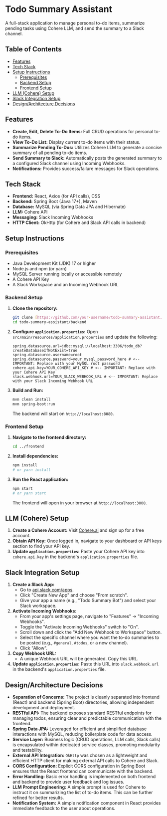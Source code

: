 # Todo Summary Assistant

A full-stack application to manage personal to-do items, summarize pending tasks using Cohere LLM, and send the summary to a Slack channel.

## Table of Contents

* [Features](#features)
* [Tech Stack](#tech-stack)
* [Setup Instructions](#setup-instructions)
    * [Prerequisites](#prerequisites)
    * [Backend Setup](#backend-setup)
    * [Frontend Setup](#frontend-setup)
* [LLM (Cohere) Setup](#llm-cohere-setup)
* [Slack Integration Setup](#slack-integration-setup)
* [Design/Architecture Decisions](#designarchitecture-decisions)


## Features

* **Create, Edit, Delete To-Do Items:** Full CRUD operations for personal to-do items.
* **View To-Do List:** Display current to-do items with their status.
* **Summarize Pending To-Dos:** Utilizes Cohere LLM to generate a concise summary of all pending to-do items.
* **Send Summary to Slack:** Automatically posts the generated summary to a configured Slack channel using Incoming Webhooks.
* **Notifications:** Provides success/failure messages for Slack operations.

## Tech Stack

* **Frontend:** React, Axios (for API calls), CSS
* **Backend:** Spring Boot (Java 17+), Maven
* **Database:** MySQL (via Spring Data JPA and Hibernate)
* **LLM:** Cohere API
* **Messaging:** Slack Incoming Webhooks
* **HTTP Client:** OkHttp (for Cohere and Slack API calls in backend)

## Setup Instructions

### Prerequisites

* Java Development Kit (JDK) 17 or higher
* Node.js and npm (or yarn)
* MySQL Server running locally or accessible remotely
* A Cohere API Key
* A Slack Workspace and an Incoming Webhook URL

### Backend Setup

1.  **Clone the repository:**
    ```bash
    git clone [https://github.com/your-username/todo-summary-assistant.git](https://github.com/your-username/todo-summary-assistant.git)
    cd todo-summary-assistant/backend
    ```
2.  **Configure `application.properties`:**
    Open `src/main/resources/application.properties` and update the following:
    ```properties
    spring.datasource.url=jdbc:mysql://localhost:3306/todo_db?createDatabaseIfNotExist=true
    spring.datasource.username=root
    spring.datasource.password=your_mysql_password_here # <-- IMPORTANT: Replace with your MySQL root password
    cohere.api.key=YOUR_COHERE_API_KEY # <-- IMPORTANT: Replace with your Cohere API Key
    slack.webhook.url=YOUR_SLACK_WEBHOOK_URL # <-- IMPORTANT: Replace with your Slack Incoming Webhook URL
    ```
3.  **Build and Run:**
    ```bash
    mvn clean install
    mvn spring-boot:run
    ```
    The backend will start on `http://localhost:8080`.

### Frontend Setup

1.  **Navigate to the frontend directory:**
    ```bash
    cd ../frontend
    ```
2.  **Install dependencies:**
    ```bash
    npm install
    # or yarn install
    ```
3.  **Run the React application:**
    ```bash
    npm start
    # or yarn start
    ```
    The frontend will open in your browser at `http://localhost:3000`.

## LLM (Cohere) Setup

1.  **Create a Cohere Account:** Visit [Cohere.ai](https://cohere.ai/) and sign up for a free account.
2.  **Obtain API Key:** Once logged in, navigate to your dashboard or API keys section to find your API key.
3.  **Update `application.properties`:** Paste your Cohere API key into `cohere.api.key` in the backend's `application.properties` file.

## Slack Integration Setup

1.  **Create a Slack App:**
    * Go to [api.slack.com/apps](https://api.slack.com/apps).
    * Click "Create New App" and choose "From scratch".
    * Give your app a name (e.g., "Todo Summary Bot") and select your Slack workspace.
2.  **Activate Incoming Webhooks:**
    * From your app's settings page, navigate to "Features" -> "Incoming Webhooks".
    * Toggle the "Activate Incoming Webhooks" switch to "On".
    * Scroll down and click the "Add New Webhook to Workspace" button.
    * Select the specific channel where you want the to-do summaries to be posted (e.g., `#general`, `#todos`, or a new channel).
    * Click "Allow".
3.  **Copy Webhook URL:**
    * A unique Webhook URL will be generated. Copy this URL.
4.  **Update `application.properties`:** Paste this URL into `slack.webhook.url` in the backend's `application.properties` file.

## Design/Architecture Decisions

* **Separation of Concerns:** The project is cleanly separated into frontend (React) and backend (Spring Boot) directories, allowing independent development and deployment.
* **RESTful API:** The backend exposes standard RESTful endpoints for managing todos, ensuring clear and predictable communication with the frontend.
* **Spring Data JPA:** Leveraged for efficient and simplified database interactions with MySQL, reducing boilerplate code for data access.
* **Service Layer:** Business logic (CRUD operations, LLM calls, Slack calls) is encapsulated within dedicated service classes, promoting modularity and testability.
* **External API Integration:** `OkHttp` was chosen as a lightweight and efficient HTTP client for making external API calls to Cohere and Slack.
* **CORS Configuration:** Explicit CORS configuration in Spring Boot ensures that the React frontend can communicate with the backend.
* **Error Handling:** Basic error handling is implemented on both frontend and backend to provide user feedback and log issues.
* **LLM Prompt Engineering:** A simple prompt is used for Cohere to instruct it on summarizing the list of to-do items. This can be further refined for better results.
* **Notification System:** A simple notification component in React provides immediate feedback to the user about operations.

